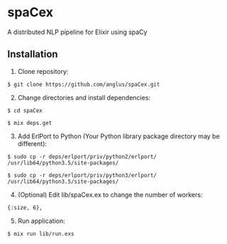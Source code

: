# spaCex

A distributed NLP pipeline for Elixir using spaCy

## Installation

1. Clone repository:

```$ git clone https://github.com/anglus/spaCex.git```

2. Change directories and install dependencies: 

```$ cd spaCex```

```$ mix deps.get```

3. Add ErlPort to Python (Your Python library package directory may be different):

```$ sudo cp -r deps/erlport/priv/python2/erlport/ /usr/lib64/python3.5/site-packages/```

```$ sudo cp -r deps/erlport/priv/python3/erlport/ /usr/lib64/python3.5/site-packages/```

4. (Optional) Edit lib/spaCex.ex to change the number of workers:

```{:size, 6},```

5. Run application:

```$ mix run lib/run.exs```


